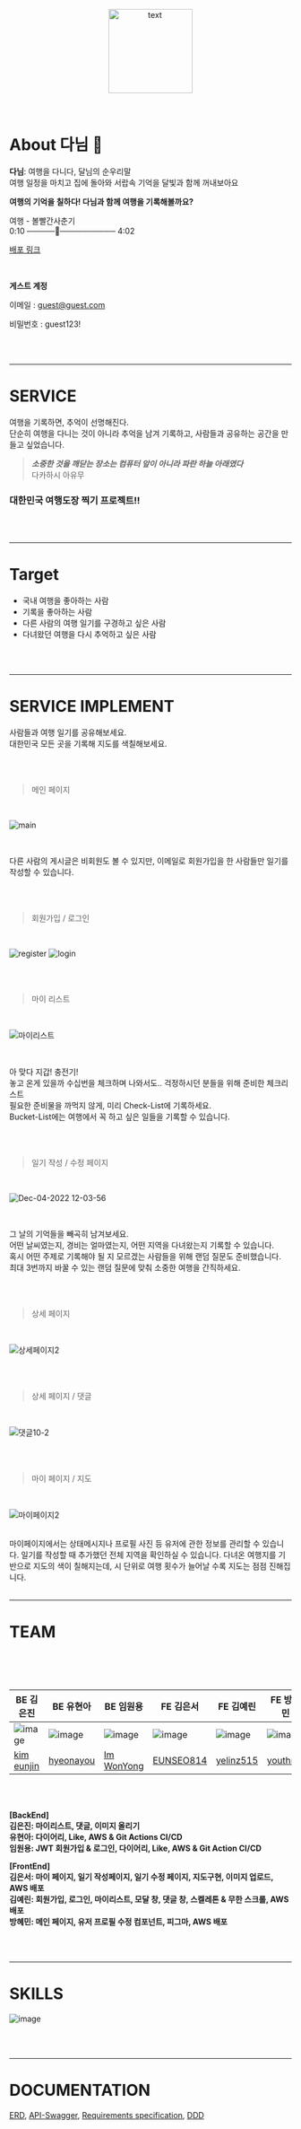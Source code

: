 <p align="center">
  <img src="https://user-images.githubusercontent.com/62506973/203929283-17667046-5729-4a41-9a8b-0e935c36fdc4.png" alt="text" width="number" height="150px"/>
</p>

<br/>

# About 다님 🌴  
**다님**: 여행을 다니다, 달님의 순우리말  
여행 일정을 마치고 집에 돌아와 서랍속 기억을 달빛과 함께 꺼내보아요  

**여행의 기억을 칠하다! 다님과 함께 여행을 기록해볼까요?**

여행 - 볼빨간사춘기  
0:10 ─────────────── 4:02  

[배포 링크](http://danimbucket.s3-website.ap-northeast-2.amazonaws.com/)

<br/>

**게스트 계정**

이메일 : guest@guest.com

비밀번호 : guest123!

<br/>
<br/>
  
  
--- 
  
  
# SERVICE  

여행을 기록하면, 추억이 선명해진다.  
단순히 여행을 다니는 것이 아니라 추억을 남겨 기록하고, 사람들과 공유하는 공간을 만들고 싶었습니다.  

> ***소중한 것을 깨닫는 장소는 컴퓨터 앞이 아니라 파란 하늘 아래였다***  
> 다카하시 아유무  

  
### 대한민국 여행도장 찍기 프로젝트!!  

<br/>
<br/>
  
  
---
  
    
# Target  

- 국내 여행을 좋아하는 사람  
- 기록을 좋아하는 사람  
- 다른 사람의 여행 일기를 구경하고 싶은 사람  
- 다녀왔던 여행을 다시 추억하고 싶은 사람  

<br/>
<br/>
   
     
---
  
  
# SERVICE IMPLEMENT  

사람들과 여행 일기를 공유해보세요.  
대한민국 모든 곳을 기록해 지도를 색칠해보세요.  

<br/>
<br/>
  
  
> 메인 페이지  

<br/>

![main](https://user-images.githubusercontent.com/102038283/205526255-90cb3f17-938b-480d-b6d7-e3f30a797365.gif)
   
<br/>

다른 사람의 게시글은 비회원도 볼 수 있지만, 이메일로 회원가입을 한 사람들만 일기를 작성할 수 있습니다.

<br/>
<br/>
  
> 회원가입 / 로그인  

<br/>

![register](https://user-images.githubusercontent.com/102038283/205527629-09a91fe3-8fe1-4ff2-ae43-3f71d61a67e1.gif)
![login](https://user-images.githubusercontent.com/102038283/205527636-6f856d30-6cca-4252-8a95-fa13a25e81c1.gif)

  
<br/>
<br/>
  
> 마이 리스트  

<br/>

![마이리스트](https://user-images.githubusercontent.com/102038283/205527653-dd33021c-4bfa-434e-a735-93a741ca2c7e.gif)


<br/>

아 맞다 지갑! 충전기!  
놓고 온게 있을까 수십번을 체크하며 나와서도.. 걱정하시던 분들을 위해 준비한 체크리스트  
필요한 준비물을 까먹지 않게, 미리 Check-List에 기록하세요.  
Bucket-List에는 여행에서 꼭 하고 싶은 일들을 기록할 수 있습니다.  
  
<br/>
<br/>

> 일기 작성 / 수정 페이지  

<br/>

![Dec-04-2022 12-03-56](https://user-images.githubusercontent.com/102038283/205527663-b31ab383-05c3-4395-915d-5c84509caf85.gif)



<br/>

그 날의 기억들을 빼곡히 남겨보세요.  
어떤 날씨였는지, 경비는 얼마였는지, 어떤 지역을 다녀왔는지 기록할 수 있습니다.  
혹시 어떤 주제로 기록해야 될 지 모르겠는 사람들을 위해 랜덤 질문도 준비했습니다.  
최대 3번까지 바꿀 수 있는 랜덤 질문에 맞춰 소중한 여행을 간직하세요.  

<br/>
<br/>

> 상세 페이지  

<br/>

  
![상세페이지2](https://user-images.githubusercontent.com/102038283/205527682-b165e714-78d2-4b83-8870-6551e8768625.gif)


<br/>
<br/>

> 상세 페이지 / 댓글

<br/>

![댓글10-2](https://user-images.githubusercontent.com/62506973/209781771-0afeb887-25a4-42f0-a0f1-7970e6769a78.gif)




<br/>
<br/>

> 마이 페이지 / 지도  

<br/>

![마이페이지2](https://user-images.githubusercontent.com/102038283/205527692-ec6af4ac-0709-4ebf-9b61-f2f3d81aafaa.gif)


<br/>
마이페이지에서는 상태메시지나 프로필 사진 등 유저에 관한 정보를 관리할 수 있습니다.  
일기를 작성할 때 추가했던 전체 지역을 확인하실 수 있습니다.  
다녀온 여행지를 기반으로 지도의 색이 칠해지는데, 시 단위로 여행 횟수가 늘어날 수록 지도는 점점 진해집니다.  

<br/>
<br/>
  
---
  
  
# TEAM  

<br/>

<html>
<body>
<!--StartFragment--><!DOCTYPE html>

<br/>
<br/>

BE 김은진 | BE 유현아 | BE 임원용 | FE 김은서 | FE 김예린 | FE 방혜민
-- | -- | -- | -- | -- | --
![image](https://user-images.githubusercontent.com/102038283/205431352-1eb7973e-d0f0-45da-aeaa-bd99d6f4c5c0.png) | ![image](https://user-images.githubusercontent.com/102038283/205431367-0b8dd3ae-07ce-483d-b37c-91d17817ad16.png) |  ![image](https://user-images.githubusercontent.com/102038283/205437895-4d36511d-3476-4d0e-8333-29b8e2b1cb8f.png) |  ![image](https://user-images.githubusercontent.com/102038283/205437899-a0ed0a10-8874-4b92-9efd-704b492e987c.png) |  ![image](https://user-images.githubusercontent.com/102038283/205437907-0964dcee-6036-4f9d-bf20-98c3f6f38d05.png) |  ![image](https://user-images.githubusercontent.com/102038283/205437914-3a27deae-a72a-406e-bd82-38f0d89d5e51.png) |
[kim eunjin](https://github.com/2d3k)|[hyeonayou](https://github.com/hyeonayou)|[Im WonYong](https://github.com/ImWonYong)|[EUNSEO814](https://github.com/EUNSEO814)|[yelinz515](https://github.com/yelinz515)|[youthmn](https://github.com/youthmn)
  
<br/>
<br/>

**[BackEnd]**  
**김은진: 마이리스트, 댓글, 이미지 올리기**  
**유현아: 다이어리, Like, AWS & Git Actions CI/CD**  
**임원용: JWT 회원가입 & 로그인, 다이어리, Like, AWS & Git Action CI/CD**  

**[FrontEnd]**  
**김은서: 마이 페이지, 일기 작성페이지, 일기 수정 페이지, 지도구현, 이미지 업로드, AWS 배포**  
**김예린: 회원가입, 로그인, 마이리스트, 모달 창, 댓글 창, 스켈레톤 & 무한 스크롤, AWS 배포**  
**방혜민: 메인 페이지, 유저 프로필 수정 컴포넌트, 피그마, AWS 배포**  
  
<br/>
<br/>

---
  
  
# SKILLS  
![image](https://user-images.githubusercontent.com/102038283/203927977-5d258e99-9ffd-4d5d-87fe-4474d657471a.png)
  
<br/>
<br/>
  
---
  
    
# DOCUMENTATION
[ERD](https://github.com/codestates-seb/seb40_main_018/wiki/ERD-Design), [API-Swagger](http://ec2-43-201-50-74.ap-northeast-2.compute.amazonaws.com:8080/swagger-ui.html#), [Requirements specification](https://github.com/codestates-seb/seb40_main_018/wiki/Requirements-specification), [DDD](https://github.com/codestates-seb/seb40_main_018/wiki/DDD)
